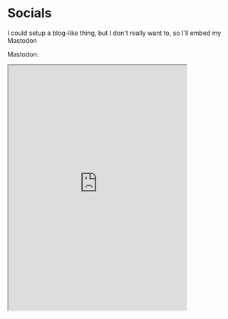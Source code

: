 # Socials
I could setup a blog-like thing, but I don't really want to, so I'll embed my Mastodon

Mastodon:
<iframe allowfullscreen sandbox="allow-top-navigation allow-scripts allow-popups allow-popups-to-escape-sandbox" width="400" height="550" src="https://www.mastofeed.com/apiv2/feed?userurl=https%3A%2F%2Fmastodon.social%2Fusers%2FDardel&theme=dark&size=100&header=true&replies=false&boosts=false"></iframe>
